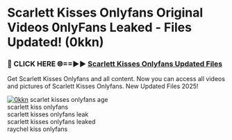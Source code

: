# Scarlett Kisses Onlyfans Original Videos 0nlyFans Leaked - Files Updated! (0kkn)

<h3>🔴 CLICK HERE 🌐==►► <a href="https://tinyurl.com/ms9xzufz" rel="nofollow">Scarlett Kisses Onlyfans Updated Files</a></h3>

Get Scarlett Kisses Onlyfans and all content. Now you can access all videos and pictures of Scarlett Kisses Onlyfans. New Updated Files 2025!

[![0kkn](https://i.imgur.com/ppqm5kG.gif)](https://tinyurl.com/ms9xzufz)
scarlet kisses onlyfans age<br>
scarlett kiss onlyfans<br>
scarlett kisses onlyfans leak<br>
scarlett kisses onlyfans leaked<br>
raychel kiss onlyfans